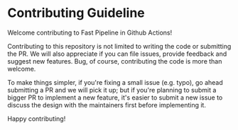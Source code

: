 # Contributing Guideline
Welcome contributing to Fast Pipeline in Github Actions!

Contributing to this repository is not limited to writing the code or submitting the PR. We will also appreciate if you can file issues, provide feedback and suggest new features. Bug, of course, contributing the code is more than welcome. 

To make things simpler, if you're fixing a small issue (e.g. typo), go ahead submitting a PR and we will pick it up; but if you're planning to submit a bigger PR to implement a new feature, it's easier to submit a new issue to discuss the design with the maintainers first before implementing it.

Happy contributing!
